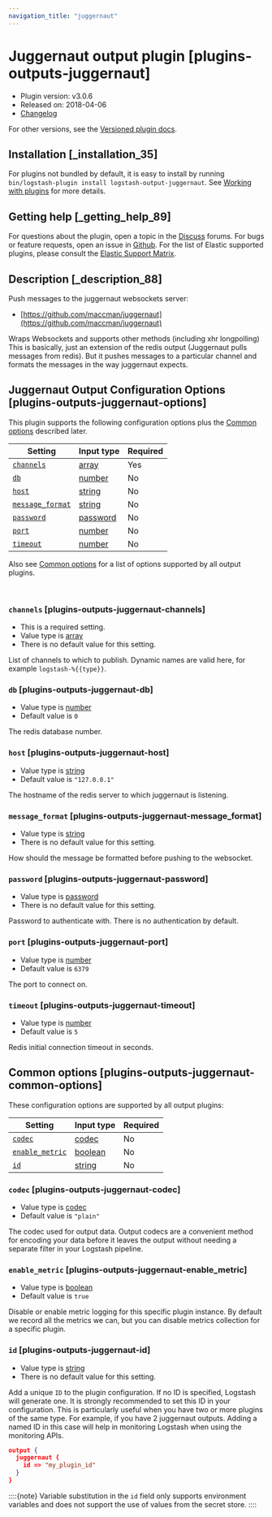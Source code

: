 ```yaml
---
navigation_title: "juggernaut"
---
```


# Juggernaut output plugin [plugins-outputs-juggernaut]


* Plugin version: v3.0.6
* Released on: 2018-04-06
* [Changelog](https://github.com/logstash-plugins/logstash-output-juggernaut/blob/v3.0.6/CHANGELOG.md)

For other versions, see the [Versioned plugin docs](https://www.elastic.co/guide/en/logstash-versioned-plugins/current/output-juggernaut-index.md).

## Installation [_installation_35]

For plugins not bundled by default, it is easy to install by running `bin/logstash-plugin install logstash-output-juggernaut`. See [Working with plugins](https://www.elastic.co/guide/en/logstash/current/working-with-plugins.html) for more details.


## Getting help [_getting_help_89]

For questions about the plugin, open a topic in the [Discuss](http://discuss.elastic.co) forums. For bugs or feature requests, open an issue in [Github](https://github.com/logstash-plugins/logstash-output-juggernaut). For the list of Elastic supported plugins, please consult the [Elastic Support Matrix](https://www.elastic.co/support/matrix#logstash_plugins).


## Description [_description_88]

Push messages to the juggernaut websockets server:

* [https://github.com/maccman/juggernaut](https://github.com/maccman/juggernaut)

Wraps Websockets and supports other methods (including xhr longpolling) This is basically, just an extension of the redis output (Juggernaut pulls messages from redis).  But it pushes messages to a particular channel and formats the messages in the way juggernaut expects.


## Juggernaut Output Configuration Options [plugins-outputs-juggernaut-options]

This plugin supports the following configuration options plus the [Common options](plugins-outputs-juggernaut.md#plugins-outputs-juggernaut-common-options) described later.

| Setting | Input type | Required |
| --- | --- | --- |
| [`channels`](plugins-outputs-juggernaut.md#plugins-outputs-juggernaut-channels) | [array](introduction.md#array) | Yes |
| [`db`](plugins-outputs-juggernaut.md#plugins-outputs-juggernaut-db) | [number](introduction.md#number) | No |
| [`host`](plugins-outputs-juggernaut.md#plugins-outputs-juggernaut-host) | [string](introduction.md#string) | No |
| [`message_format`](plugins-outputs-juggernaut.md#plugins-outputs-juggernaut-message_format) | [string](introduction.md#string) | No |
| [`password`](plugins-outputs-juggernaut.md#plugins-outputs-juggernaut-password) | [password](introduction.md#password) | No |
| [`port`](plugins-outputs-juggernaut.md#plugins-outputs-juggernaut-port) | [number](introduction.md#number) | No |
| [`timeout`](plugins-outputs-juggernaut.md#plugins-outputs-juggernaut-timeout) | [number](introduction.md#number) | No |

Also see [Common options](plugins-outputs-juggernaut.md#plugins-outputs-juggernaut-common-options) for a list of options supported by all output plugins.

 

### `channels` [plugins-outputs-juggernaut-channels]

* This is a required setting.
* Value type is [array](introduction.md#array)
* There is no default value for this setting.

List of channels to which to publish. Dynamic names are valid here, for example `logstash-%{{type}}`.


### `db` [plugins-outputs-juggernaut-db]

* Value type is [number](introduction.md#number)
* Default value is `0`

The redis database number.


### `host` [plugins-outputs-juggernaut-host]

* Value type is [string](introduction.md#string)
* Default value is `"127.0.0.1"`

The hostname of the redis server to which juggernaut is listening.


### `message_format` [plugins-outputs-juggernaut-message_format]

* Value type is [string](introduction.md#string)
* There is no default value for this setting.

How should the message be formatted before pushing to the websocket.


### `password` [plugins-outputs-juggernaut-password]

* Value type is [password](introduction.md#password)
* There is no default value for this setting.

Password to authenticate with.  There is no authentication by default.


### `port` [plugins-outputs-juggernaut-port]

* Value type is [number](introduction.md#number)
* Default value is `6379`

The port to connect on.


### `timeout` [plugins-outputs-juggernaut-timeout]

* Value type is [number](introduction.md#number)
* Default value is `5`

Redis initial connection timeout in seconds.



## Common options [plugins-outputs-juggernaut-common-options]

These configuration options are supported by all output plugins:

| Setting | Input type | Required |
| --- | --- | --- |
| [`codec`](plugins-outputs-juggernaut.md#plugins-outputs-juggernaut-codec) | [codec](https://www.elastic.co/guide/en/logstash/current/configuration-file-structure.html#codec) | No |
| [`enable_metric`](plugins-outputs-juggernaut.md#plugins-outputs-juggernaut-enable_metric) | [boolean](https://www.elastic.co/guide/en/logstash/current/configuration-file-structure.html#boolean) | No |
| [`id`](plugins-outputs-juggernaut.md#plugins-outputs-juggernaut-id) | [string](https://www.elastic.co/guide/en/logstash/current/configuration-file-structure.html#string) | No |

### `codec` [plugins-outputs-juggernaut-codec]

* Value type is [codec](https://www.elastic.co/guide/en/logstash/current/configuration-file-structure.html#codec)
* Default value is `"plain"`

The codec used for output data. Output codecs are a convenient method for encoding your data before it leaves the output without needing a separate filter in your Logstash pipeline.


### `enable_metric` [plugins-outputs-juggernaut-enable_metric]

* Value type is [boolean](https://www.elastic.co/guide/en/logstash/current/configuration-file-structure.html#boolean)
* Default value is `true`

Disable or enable metric logging for this specific plugin instance. By default we record all the metrics we can, but you can disable metrics collection for a specific plugin.


### `id` [plugins-outputs-juggernaut-id]

* Value type is [string](https://www.elastic.co/guide/en/logstash/current/configuration-file-structure.html#string)
* There is no default value for this setting.

Add a unique `ID` to the plugin configuration. If no ID is specified, Logstash will generate one. It is strongly recommended to set this ID in your configuration. This is particularly useful when you have two or more plugins of the same type. For example, if you have 2 juggernaut outputs. Adding a named ID in this case will help in monitoring Logstash when using the monitoring APIs.

```json
output {
  juggernaut {
    id => "my_plugin_id"
  }
}
```

::::{note} 
Variable substitution in the `id` field only supports environment variables and does not support the use of values from the secret store.
::::




